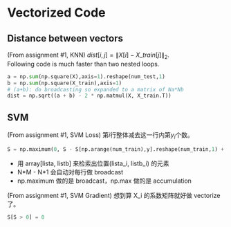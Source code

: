 # Vectorized Code
## Distance between vectors
(From assignment #1, KNN) $dist[i,j] = \|X[i]-X\_train[j]\|_2$.  
Following code is much faster than two nested loops.
```python
a = np.sum(np.square(X),axis=1).reshape(num_test,1)
b = np.sum(np.square(X_train),axis=1)
# (a+b): do broadcasting so expanded to a matrix of Na*Nb
dist = np.sqrt((a + b) - 2 * np.matmul(X, X_train.T))
```
## SVM
(From assignment #1, SVM Loss) 第$i$行整体减去这一行内第$y_i$个数。
```python
S = np.maximum(0, S - S[np.arange(num_train),y].reshape(num_train,1) + 1)
```
 * 用 array[lista, listb] 来检索出位置(lista_i, listb_i) 的元素
 * N\*M - N\*1 会自动对每行做 broadcast
 * np.maximum 做的是 broadcast，np.max 做的是 accumulation

(From assignment #1, SVM Gradient) 想到算 X_i 的系数矩阵就好做 vectorize 了。
```python
S[S > 0] = 0
```
